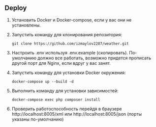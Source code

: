 ## Deploy 

1. Установить Docker и Docker-compose, если у вас они не установлены.

2. Запустить команду для клонирования репозитория:

    `git clone https://github.com/izmaylov2207/weather.git`
    
3. Настроить .env используя .env.example (скопировать). По-умолчанию должно все работать, возможно придется прописать другой порт для Nginx, если вдруг у вас занят.
    
4. Запустить команду для установки Docker окружения:

    `docker-compose up --build -d`
    
5. Выполнить команду для установки зависимостей:

    `docker-compose exec php composer install`

6. Проверить работоспособность перейдя в браузере http://localhost:8005/xml или http://localhost:8005/json (порты указаны по-умолчанию)